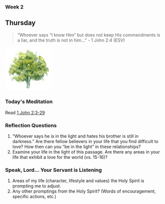 ### Week 2

## Thursday

>  “Whoever says “I know Him” but does not keep His commandments is a liar, and the truth is not in him...” - 1 John 2:4 (ESV)

<img src="/assets/img/tree.png" style="width: 150px">

### Today's Meditation
Read <a href="https://www.biblegateway.com/passage/?search=1+John+2%3A3-29&version=ESV" target="_blank">1 John 2:3-29</a>

### Reflection Questions

1. “Whoever says he is in the light and hates his brother is still in darkness.” Are there fellow believers in your life that you find difficult to love? How then can you “be in the light” in these relationships?
2. Examine your life in the light of this passage. Are there any areas in your life that exhibit a love for the world (vs. 15-16)?

### Speak, Lord... Your Servant is Listening
1. Areas of my life (character, lifestyle and values) the Holy Spirit is prompting me to adjust.
2. Any other promptings from the Holy Spirit? (Words of encouragement, specific actions, etc.)